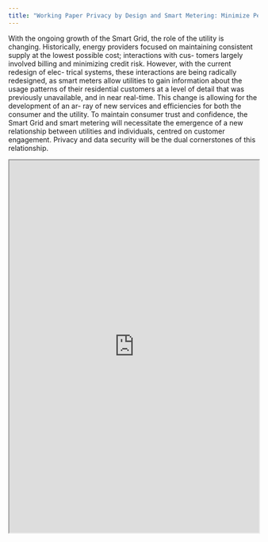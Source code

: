 ```yaml
---
title: "Working Paper Privacy by Design and Smart Metering: Minimize Personal Information to Maintain Privacy"
---
```


With the ongoing growth of the Smart Grid, the role of the utility is changing. Historically, energy providers focused on maintaining consistent supply at the lowest possible cost; interactions with cus- tomers largely involved billing and minimizing credit risk. However, with the current redesign of elec- trical systems, these interactions are being radically redesigned, as smart meters allow utilities to gain information about the usage patterns of their residential customers at a level of detail that was previously unavailable, and in near real-time. This change is allowing for the development of an ar- ray of new services and efficiencies for both the consumer and the utility.
To maintain consumer trust and confidence, the Smart Grid and smart metering will necessitate the emergence of a new relationship between utilities and individuals, centred on customer engagement. Privacy and data security will be the dual cornerstones of this relationship.

<iframe height="750" width="100%" src="https://ewelton.github.io/ktest/wiki.html#Working%20Paper%20Privacy%20by%20Design%20and%20Smart%20Metering:%20Minimize%20Personal%20Information%20to%20Maintain%20Privacy"></iframe>
